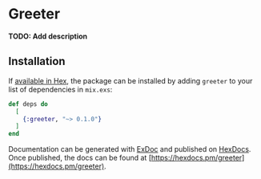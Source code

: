 # Greeter

**TODO: Add description**

## Installation

If [available in Hex](https://hex.pm/docs/publish), the package can be installed
by adding `greeter` to your list of dependencies in `mix.exs`:

```elixir
def deps do
  [
    {:greeter, "~> 0.1.0"}
  ]
end
```

Documentation can be generated with [ExDoc](https://github.com/elixir-lang/ex_doc)
and published on [HexDocs](https://hexdocs.pm). Once published, the docs can
be found at [https://hexdocs.pm/greeter](https://hexdocs.pm/greeter).

